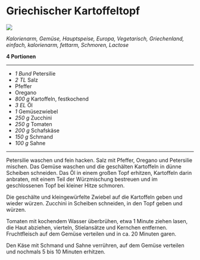 # Griechischer Kartoffeltopf

![](https://img.chefkoch-cdn.de/rezepte/56111020007892/bilder/789046/crop-960x540/griechischer-kartoffeltopf-vegetarisch.jpg)

*Kalorienarm, Gemüse, Hauptspeise, Europa, Vegetarisch, Griechenland, einfach, kalorienarm, fettarm, Schmoren, Lactose*

**4 Portionen**

---

- *1 Bund* Petersilie
- *2 TL* Salz
- Pfeffer
- Oregano
- *800 g* Kartoffeln, festkochend
- *3 EL* Öl
- *1* Gemüsezwiebel
- *250 g* Zucchini
- *250 g* Tomaten
- *200 g* Schafskäse
- *150 g* Schmand
- *100 g* Sahne

---

Petersilie waschen und fein hacken. Salz mit Pfeffer, Oregano und Petersilie mischen.
Das Gemüse waschen und die geschälten Kartoffeln in dünne Scheiben schneiden. Das Öl in einem großen Topf erhitzen, Kartoffeln darin anbraten, mit einem Teil der Würzmischung bestreuen und im geschlossenen Topf bei kleiner Hitze schmoren. 

Die geschälte und kleingewürfelte Zwiebel auf die Kartoffeln geben und wieder würzen.
Zucchini in Scheiben schneiden, in den Topf geben und würzen.

Tomaten mit kochendem Wasser überbrühen, etwa 1 Minute ziehen lasen, die Haut abziehen, vierteln, Stielansätze und Kernchen entfernen. Fruchtfleisch auf dem Gemüse verteilen und in ca. 20 Minuten garen. 

Den Käse mit Schmand und Sahne verrühren, auf dem Gemüse verteilen und nochmals 5 bis 10 Minuten erhitzen.